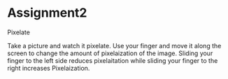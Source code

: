 # Assignment2

Pixelate

Take a picture and watch it pixelate. Use your finger and move it along the screen to change the amount of pixelaization of the image. Sliding your finger to the left side reduces pixelaitation while sliding your finger to the right increases Pixelaization.
